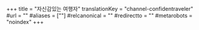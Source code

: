 +++
title = "자신감있는 여행자"
translationKey = "channel-confidentraveler"
#url = ""
#aliases = [""]
#relcanonical = ""
#redirectto = ""
#metarobots = "noindex"
+++
